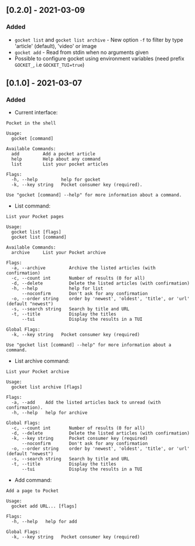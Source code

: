 ## [0.2.0] - 2021-03-09

### Added

* `gocket list` and `gocket list archive` - New option `-f` to filter by type 'article' (default), 'video' or image
* `gocket add` - Read from stdin when no arguments given
* Possible to configure gocket using environment variables (need prefix `GOCKET_`, i.e `GOCKET_TUI=true`)

## [0.1.0] - 2021-03-07

### Added

* Current interface:

```
Pocket in the shell

Usage:
  gocket [command]

Available Commands:
  add         Add a pocket article
  help        Help about any command
  list        List your pocket articles

Flags:
  -h, --help         help for gocket
  -k, --key string   Pocket consumer key (required).

Use "gocket [command] --help" for more information about a command.
```

* List command:

```
List your Pocket pages

Usage:
  gocket list [flags]
  gocket list [command]

Available Commands:
  archive     List your Pocket archive

Flags:
  -a, --archive         Archive the listed articles (with confirmation)
  -c, --count int       Number of results (0 for all)
  -d, --delete          Delete the listed articles (with confirmation)
  -h, --help            help for list
      --noconfirm       Don't ask for any confirmation
  -o, --order string    order by 'newest', 'oldest', 'title', or 'url' (default "newest")
  -s, --search string   Search by title and URL
  -t, --title           Display the titles
      --tui             Display the results in a TUI

Global Flags:
  -k, --key string   Pocket consumer key (required)

Use "gocket list [command] --help" for more information about a command.
```

* List archive command:

```
List your Pocket archive

Usage:
  gocket list archive [flags]

Flags:
  -a, --add    Add the listed articles back to unread (with confirmation).
  -h, --help   help for archive

Global Flags:
  -c, --count int       Number of results (0 for all)
  -d, --delete          Delete the listed articles (with confirmation)
  -k, --key string      Pocket consumer key (required)
      --noconfirm       Don't ask for any confirmation
  -o, --order string    order by 'newest', 'oldest', 'title', or 'url' (default "newest")
  -s, --search string   Search by title and URL
  -t, --title           Display the titles
      --tui             Display the results in a TUI

```

* Add command:

```
Add a page to Pocket

Usage:
  gocket add URL... [flags]

Flags:
  -h, --help   help for add

Global Flags:
  -k, --key string   Pocket consumer key (required)
```
